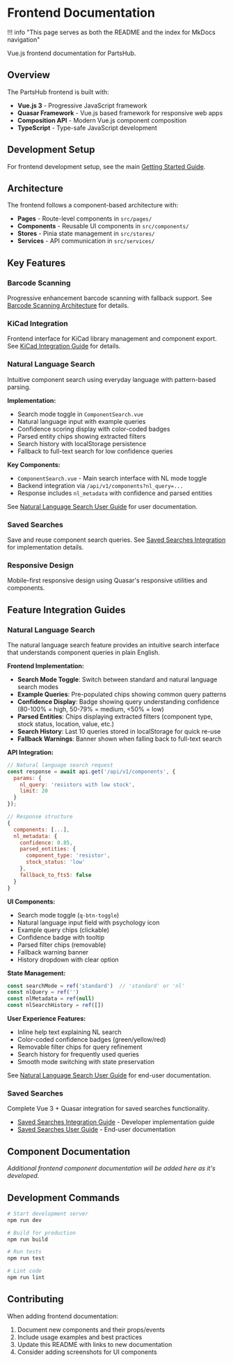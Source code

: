 # Frontend Documentation

!!! info "This page serves as both the README and the index for MkDocs navigation"

Vue.js frontend documentation for PartsHub.

## Overview

The PartsHub frontend is built with:
- **Vue.js 3** - Progressive JavaScript framework
- **Quasar Framework** - Vue.js based framework for responsive web apps
- **Composition API** - Modern Vue.js component composition
- **TypeScript** - Type-safe JavaScript development

## Development Setup

For frontend development setup, see the main [Getting Started Guide](../user/getting-started.md#3-frontend-setup).

## Architecture

The frontend follows a component-based architecture with:
- **Pages** - Route-level components in `src/pages/`
- **Components** - Reusable UI components in `src/components/`
- **Stores** - Pinia state management in `src/stores/`
- **Services** - API communication in `src/services/`

## Key Features

### Barcode Scanning
Progressive enhancement barcode scanning with fallback support. See [Barcode Scanning Architecture](../architecture/barcode-scanning.md) for details.

### KiCad Integration
Frontend interface for KiCad library management and component export. See [KiCad Integration Guide](../architecture/kicad-integration.md) for details.

### Natural Language Search
Intuitive component search using everyday language with pattern-based parsing.

**Implementation:**
- Search mode toggle in `ComponentSearch.vue`
- Natural language input with example queries
- Confidence scoring display with color-coded badges
- Parsed entity chips showing extracted filters
- Search history with localStorage persistence
- Fallback to full-text search for low confidence queries

**Key Components:**
- `ComponentSearch.vue` - Main search interface with NL mode toggle
- Backend integration via `/api/v1/components?nl_query=...`
- Response includes `nl_metadata` with confidence and parsed entities

See [Natural Language Search User Guide](../user/natural-language-search.md) for user documentation.

### Saved Searches
Save and reuse component search queries. See [Saved Searches Integration](saved-searches-integration.md) for implementation details.

### Responsive Design
Mobile-first responsive design using Quasar's responsive utilities and components.

## Feature Integration Guides

### Natural Language Search

The natural language search feature provides an intuitive search interface that understands component queries in plain English.

**Frontend Implementation:**
- **Search Mode Toggle**: Switch between standard and natural language search modes
- **Example Queries**: Pre-populated chips showing common query patterns
- **Confidence Display**: Badge showing query understanding confidence (80-100% = high, 50-79% = medium, <50% = low)
- **Parsed Entities**: Chips displaying extracted filters (component type, stock status, location, value, etc.)
- **Search History**: Last 10 queries stored in localStorage for quick re-use
- **Fallback Warnings**: Banner shown when falling back to full-text search

**API Integration:**
```javascript
// Natural language search request
const response = await api.get('/api/v1/components', {
  params: {
    nl_query: 'resistors with low stock',
    limit: 20
  }
});

// Response structure
{
  components: [...],
  nl_metadata: {
    confidence: 0.85,
    parsed_entities: {
      component_type: 'resistor',
      stock_status: 'low'
    },
    fallback_to_fts5: false
  }
}
```

**UI Components:**
- Search mode toggle (`q-btn-toggle`)
- Natural language input field with psychology icon
- Example query chips (clickable)
- Confidence badge with tooltip
- Parsed filter chips (removable)
- Fallback warning banner
- History dropdown with clear option

**State Management:**
```javascript
const searchMode = ref('standard')  // 'standard' or 'nl'
const nlQuery = ref('')
const nlMetadata = ref(null)
const nlSearchHistory = ref([])
```

**User Experience Features:**
- Inline help text explaining NL search
- Color-coded confidence badges (green/yellow/red)
- Removable filter chips for query refinement
- Search history for frequently used queries
- Smooth mode switching with state preservation

See [Natural Language Search User Guide](../user/natural-language-search.md) for end-user documentation.

### Saved Searches
Complete Vue 3 + Quasar integration for saved searches functionality.

- [Saved Searches Integration Guide](saved-searches-integration.md) - Developer implementation guide
- [Saved Searches User Guide](../user/saved-searches.md) - End-user documentation

## Component Documentation

_Additional frontend component documentation will be added here as it's developed._

## Development Commands

```bash
# Start development server
npm run dev

# Build for production
npm run build

# Run tests
npm run test

# Lint code
npm run lint
```

## Contributing

When adding frontend documentation:
1. Document new components and their props/events
2. Include usage examples and best practices
3. Update this README with links to new documentation
4. Consider adding screenshots for UI components

